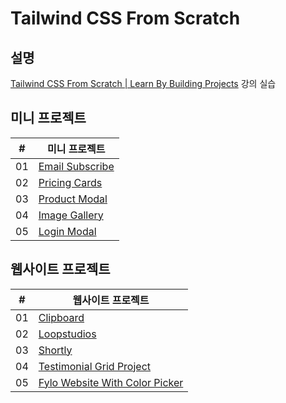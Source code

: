 # Tailwind CSS From Scratch

## 설명

[Tailwind CSS From Scratch | Learn By Building Projects](https://kmooc.udemy.com/course/tailwind-from-scratch/) 강의 실습

## 미니 프로젝트

| #   | 미니 프로젝트                                                |
| --- | ------------------------------------------------------------ |
| 01  | [Email Subscribe](./mini-projects/email-subscribe/README.md) |
| 02  | [Pricing Cards](./mini-projects/pricing-cards/README.md)     |
| 03  | [Product Modal](./mini-projects/product-modal/README.md)     |
| 04  | [Image Gallery](./mini-projects/image-gallery/README.md)     |
| 05  | [Login Modal](./mini-projects/login-modal/README.md)         |

## 웹사이트 프로젝트

| #   | 웹사이트 프로젝트                                                         |
| --- | ------------------------------------------------------------------------- |
| 01  | [Clipboard](./website-projects/clipboard/README.md)                       |
| 02  | [Loopstudios](./website-projects/loopstudios/README.md)                   |
| 03  | [Shortly](./website-projects/shortly/README.md)                           |
| 04  | [Testimonial Grid Project](./website-projects/testimonial-grid/README.md) |
| 05  | [Fylo Website With Color Picker](./website-projects/fylo/README.md)       |
